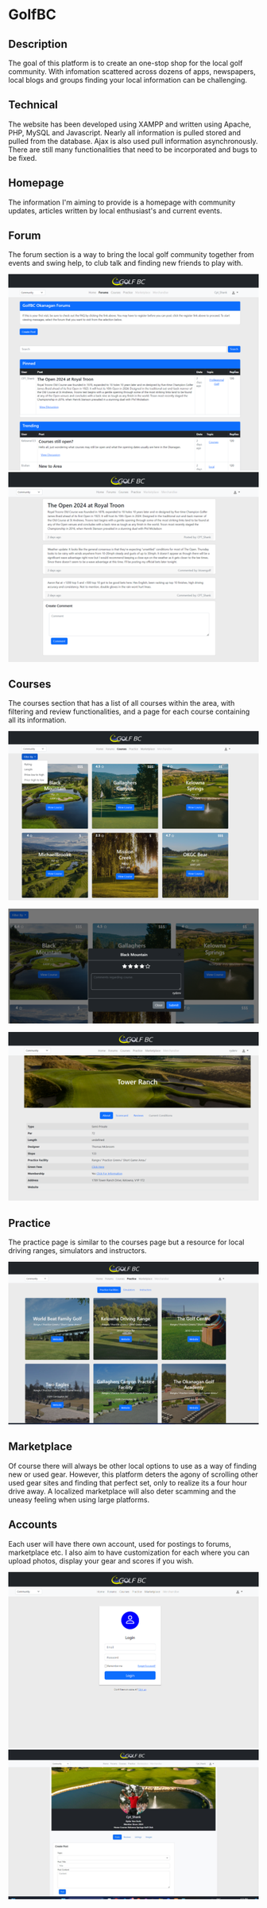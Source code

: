 # GolfBC
## Description
The goal of this platform is to create an one-stop shop for the local golf community. With infomation scattered across dozens of apps, newspapers, local blogs and groups finding your local information can be challenging. 
## Technical
The website has been developed using XAMPP and written using Apache, PHP, MySQL and Javascript. Nearly all information is pulled stored and pulled from the database. Ajax is also used pull information asynchronously. There are still many functionalities that need to be incorporated and bugs to be fixed.
## Homepage
The information I'm aiming to provide is a homepage with community updates, articles written by local enthusiast's and current events. 

## Forum
The forum section is a way to bring the local golf community together from events and swing help, to club talk and finding new friends to play with. 

![image](forums.png)
![image](viewPost.png)


## Courses
The courses section that has a list of all courses within the area, with filtering and review functionalities, and a page for each course containing all its information. 

![image](courses.png)

![image](ratings.png)

![image](viewCourse.png)

## Practice
The practice page is similar to the courses page but a resource for local driving ranges, simulators and instructors. 

![image](practice.png)

## Marketplace
Of course there will always be other local options to use as a way of finding new or used gear. However, this platform deters the agony of scrolling other used gear sites and finding that perfect set, only to realize its a four hour drive away. A localized marketplace will also deter scamming and the uneasy feeling when using large platforms. 

## Accounts
Each user will have there own account, used for postings to forums, marketplace etc. I also aim to have customization for each where you can upload photos, display your gear and scores if you wish. 

![image](login.png)
![image](profile.jpg)

